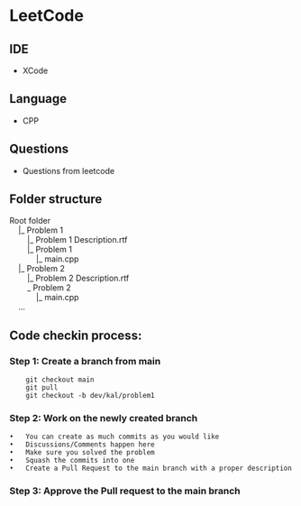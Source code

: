 # LeetCode
## IDE
- XCode

## Language
- CPP

## Questions
- Questions from leetcode

## Folder structure
Root folder  
&nbsp;&nbsp;&nbsp;&nbsp;|_ Problem 1  
&nbsp;&nbsp;&nbsp;&nbsp;&nbsp;&nbsp;&nbsp;&nbsp;|_ Problem 1 Description.rtf  
&nbsp;&nbsp;&nbsp;&nbsp;&nbsp;&nbsp;&nbsp;&nbsp;|_ Problem 1  
&nbsp;&nbsp;&nbsp;&nbsp;&nbsp;&nbsp;&nbsp;&nbsp;&nbsp;&nbsp;&nbsp;&nbsp;|_ main.cpp  
&nbsp;&nbsp;&nbsp;&nbsp;|_ Problem 2  
&nbsp;&nbsp;&nbsp;&nbsp;&nbsp;&nbsp;&nbsp;&nbsp;|_ Problem 2 Description.rtf  
&nbsp;&nbsp;&nbsp;&nbsp;&nbsp;&nbsp;&nbsp;&nbsp;_ Problem 2  
&nbsp;&nbsp;&nbsp;&nbsp;&nbsp;&nbsp;&nbsp;&nbsp;&nbsp;&nbsp;&nbsp;&nbsp;|_ main.cpp  
&nbsp;&nbsp;&nbsp;&nbsp;...  


## Code checkin process:

### Step 1: Create a branch from main  
		git checkout main  
		git pull   
		git checkout -b dev/kal/problem1  

### Step 2: Work on the newly created branch  
	•	You can create as much commits as you would like  
	•	Discussions/Comments happen here  
	•	Make sure you solved the problem  
	•	Squash the commits into one  
	•	Create a Pull Request to the main branch with a proper description  

### Step 3: Approve the Pull request to the main branch 




